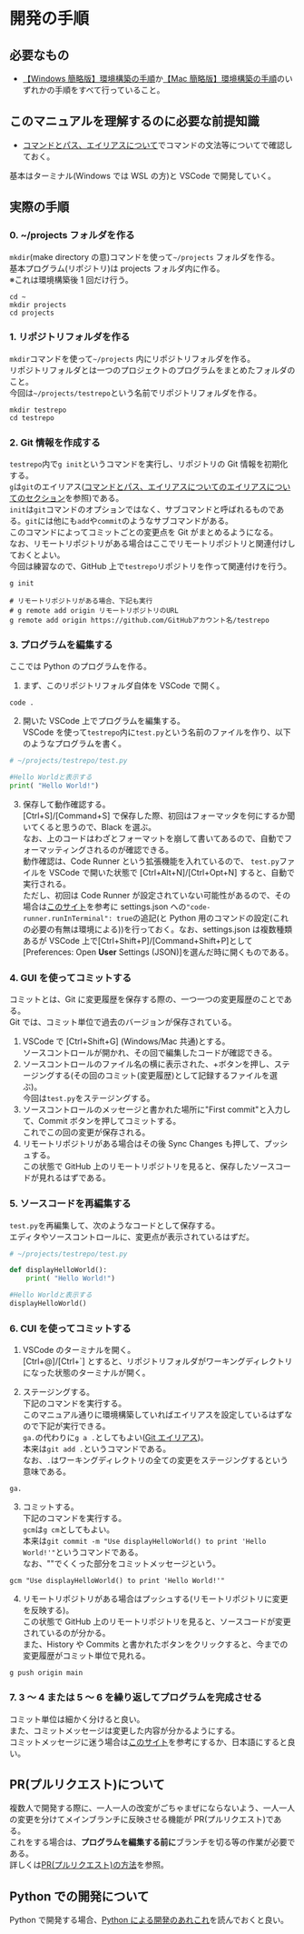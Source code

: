 # 開発の手順

## 必要なもの

- [【Windows 簡略版】環境構築の手順](../環境構築の手順/【Windows簡略版】環境構築の手順.md)か[【Mac 簡略版】環境構築の手順](../環境構築の手順/【Mac簡略版】環境構築の手順.md)のいずれかの手順をすべて行っていること。

## このマニュアルを理解するのに必要な前提知識

- [コマンドとパス、エイリアスについて](./コマンドとパス、エイリアスについて.md)でコマンドの文法等についてで確認しておく。

基本はターミナル(Windows では WSL の方)と VSCode で開発していく。

## 実際の手順

### 0. ~/projects フォルダを作る

`mkdir`(make directory の意)コマンドを使って`~/projects` フォルダを作る。  
基本プログラム(リポジトリ)は projects フォルダ内に作る。  
※これは環境構築後 1 回だけ行う。

```shell
cd ~
mkdir projects
cd projects
```

### 1. リポジトリフォルダを作る

`mkdir`コマンドを使って`~/projects` 内にリポジトリフォルダを作る。  
リポジトリフォルダとは一つのプロジェクトのプログラムをまとめたフォルダのこと。  
今回は`~/projects/testrepo`という名前でリポジトリフォルダを作る。

```shell
mkdir testrepo
cd testrepo
```

### 2. Git 情報を作成する

`testrepo`内で`g init`というコマンドを実行し、リポジトリの Git 情報を初期化する。  
`g`は`git`のエイリアス([コマンドとパス、エイリアスについてのエイリアスについてのセクション](./コマンドとパス、エイリアスについて.md#エイリアスについて)を参照)である。  
`init`は`git`コマンドのオプションではなく、サブコマンドと呼ばれるものである。`git`には他にも`add`や`commit`のようなサブコマンドがある。  
このコマンドによってコミットごとの変更点を Git がまとめるようになる。  
なお、リモートリポジトリがある場合はここでリモートリポジトリと関連付けしておくとよい。  
今回は練習なので、GitHub 上で`testrepo`リポジトリを作って関連付けを行う。

```shell
g init

# リモートリポジトリがある場合、下記も実行
# g remote add origin リモートリポジトリのURL
g remote add origin https://github.com/GitHubアカウント名/testrepo
```

### 3. プログラムを編集する

ここでは Python のプログラムを作る。

1. まず、このリポジトリフォルダ自体を VSCode で開く。

```shell
code .
```

2. 開いた VSCode 上でプログラムを編集する。  
   VSCode を使って`testrepo`内に`test.py`という名前のファイルを作り、以下のようなプログラムを書く。

```python
# ~/projects/testrepo/test.py

#Hello Worldと表示する
print( "Hello World!")
```

3. 保存して動作確認する。  
   [Ctrl+S]/[Command+S] で保存した際、初回はフォーマッタを何にするか聞いてくると思うので、Black を選ぶ。  
   なお、上のコードはわざとフォーマットを崩して書いてあるので、自動でフォーマッティングされるのが確認できる。  
   動作確認は、Code Runner という拡張機能を入れているので、 `test.py`ファイルを VSCode で開いた状態で [Ctrl+Alt+N]/[Ctrl+Opt+N] すると、自動で実行される。  
   ただし、初回は Code Runner が設定されていない可能性があるので、その場合は[このサイト](https://qiita.com/take_me/items/6a1d2d417889837219d1)を参考に settings.json への`"code-runner.runInTerminal": true`の追記(と Python 用のコマンドの設定(これの必要の有無は環境による))を行っておく。なお、settings.json は複数種類あるが VSCode 上で[Ctrl+Shift+P]/[Command+Shift+P]として[Preferences: Open **User** Settings (JSON)]を選んだ時に開くものである。

### 4. GUI を使ってコミットする

コミットとは、Git に変更履歴を保存する際の、一つ一つの変更履歴のことである。  
Git では、コミット単位で過去のバージョンが保存されている。

1. VSCode で [Ctrl+Shift+G] (Windows/Mac 共通)とする。  
   ソースコントロールが開かれ、その回で編集したコードが確認できる。
2. ソースコントロールのファイル名の横に表示された、+ボタンを押し、ステージングする(その回のコミット(変更履歴)として記録するファイルを選ぶ)。  
   今回は`test.py`をステージングする。
3. ソースコントロールのメッセージと書かれた場所に"First commit"と入力して、Commit ボタンを押してコミットする。  
   これでこの回の変更が保存される。
4. リモートリポジトリがある場合はその後 Sync Changes も押して、プッシュする。  
   この状態で GitHub 上のリモートリポジトリを見ると、保存したソースコードが見れるはずである。

### 5. ソースコードを再編集する

`test.py`を再編集して、次のようなコードとして保存する。  
エディタやソースコントロールに、変更点が表示されているはずだ。

```python
# ~/projects/testrepo/test.py

def displayHelloWorld():
    print( "Hello World!")

#Hello Worldと表示する
displayHelloWorld()
```

### 6. CUI を使ってコミットする

1. VSCode のターミナルを開く。  
   [Ctrl+@]/[Ctrl+\`] とすると、リポジトリフォルダがワーキングディレクトリになった状態のターミナルが開く。

2. ステージングする。  
   下記のコマンドを実行する。  
   このマニュアル通りに環境構築していればエイリアスを設定しているはずなので下記が実行できる。  
   `ga.`の代わりに`g a .`としてもよい([Git エイリアス](./コマンドとパス、エイリアスについて.md#git-エイリアスについて))。  
   本来は`git add .`というコマンドである。  
   なお、`.`はワーキングディレクトリの全ての変更をステージングするという意味である。

```shell
ga.
```

3. コミットする。  
   下記のコマンドを実行する。  
   `gcm`は`g cm`としてもよい。  
   本来は`git commit -m "Use displayHelloWorld() to print 'Hello World!'"`というコマンドである。  
   なお、""でくくった部分をコミットメッセージという。

```shell
gcm "Use displayHelloWorld() to print 'Hello World!'"
```

4. リモートリポジトリがある場合はプッシュする(リモートリポジトリに変更を反映する)。  
   この状態で GitHub 上のリモートリポジトリを見ると、ソースコードが変更されているのが分かる。  
   また、History や Commits と書かれたボタンをクリックすると、今までの変更履歴がコミット単位で見れる。

```shell
g push origin main
```

### 7. 3 ～ 4 または 5 ～ 6 を繰り返してプログラムを完成させる

コミット単位は細かく分けると良い。  
また、コミットメッセージは変更した内容が分かるようにする。  
コミットメッセージに迷う場合は[このサイト](https://gist.github.com/mono0926/e6ffd032c384ee4c1cef5a2aa4f778d7)を参考にするか、日本語にすると良い。

## PR(プルリクエスト)について

複数人で開発する際に、一人一人の改変がごちゃまぜにならないよう、一人一人の変更を分けてメインブランチに反映させる機能が PR(プルリクエスト)である。  
これをする場合は、**プログラムを編集する前に**ブランチを切る等の作業が必要である。  
詳しくは[PR(プルリクエスト)の方法](<./PR(プルリクエスト)の方法.md>)を参照。

## Python での開発について

Python で開発する場合、[Python による開発のあれこれ](./Pythonによる開発のあれこれ.md)を読んでおくと良い。
